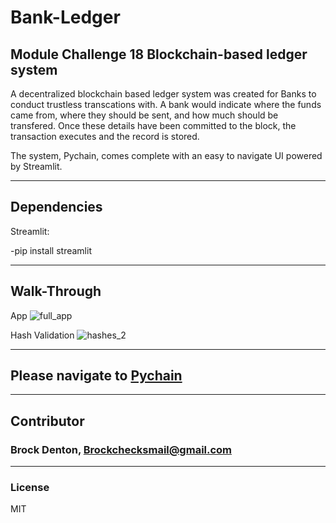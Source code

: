 # Bank-Ledger
Module Challenge 18
Blockchain-based ledger system
---

A decentralized blockchain based ledger system was created for Banks to conduct trustless transcations with. A bank would indicate where the funds came from, where they should be sent, and how much should be transfered. Once these details have been committed to the block, the transaction executes and the record is stored. 

The system, Pychain, comes complete with an easy to navigate UI powered by Streamlit. 

---
## Dependencies 

Streamlit:

-pip install streamlit

---
## Walk-Through

App
![full_app](https://user-images.githubusercontent.com/23126459/215564463-3d7022ee-7430-49f7-bc6b-1cfbf4dc3fe8.PNG)

Hash Validation
![hashes_2](https://user-images.githubusercontent.com/23126459/215564557-d8f27262-8d81-4dd3-bb71-65e54bf7820b.PNG)

---
## Please navigate to [Pychain](https://github.com/Brock-Denton/Bank-Ledger/blob/main/pychain.py)
---
## Contributor
### Brock Denton, Brockchecksmail@gmail.com 
---
### License 
MIT 
